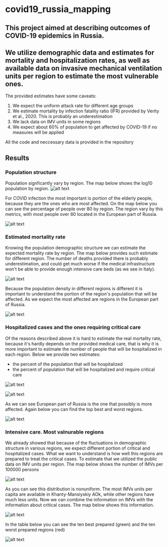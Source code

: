 # covid19_russia_mapping
## This project aimed at describing outcomes of COVID-19 epidemics in Russia.
## We utilize demographic data and estimates for mortality and hospitalization rates, as well as available data on invasive mechanical ventilation units per region to estimate the most vulnerable ones.

The provided estimates have some caveats:
1. We expect the uniform attack  rate for different age groups
2. We estimate mortality by infection fatality ratio (IFR) provided by Verity et al., 2020. This is probably an underestimation
3. We lack data on IMV units in some regions
4. We expect about 60% of population to get affected by COVID-19 if no measures will be applied


All the code and neccessary data is provided in the repository

## Results
### Population structure


Population signficantly vary by region. The map below shows the log10 population by region.
![alt text](https://github.com/garushyants/covid19_russia_mapping/blob/master/Figures/Fig0population.png)

For COVID infection the most important is portion of the elderly people, because they are the ones who are most affected.
On the map below you can see  the percentage of people over 80 by region. The region vary by this metrics, with most people over 80 located in the European part of Russia.

![alt text](https://github.com/garushyants/covid19_russia_mapping/blob/master/Figures/Fig1perc80.png)


### Estimated mortality rate
Knowing the population demographic structure we can estimate the expected mortality rate by region.
The map below provides such estimate for different region. The number of deaths provided there is probably underestimation, and could get much worse if the medical infrastructure won't be able to provide enough intensive care beds (as we see in Italy).

![alt text](https://github.com/garushyants/covid19_russia_mapping/blob/master/Figures/Fig2mortality.png)

Because the population density in different regions is different it is important to understand the portion of the region's population that will be affected.
As we expect the most affected are regions in the European part of Russia. 

![alt text](https://github.com/garushyants/covid19_russia_mapping/blob/master/Figures/Table3.png)

### Hospitalized cases and the ones requiring critical care

Of the reasons described above it is hard to estimate the real mortality rate, because it's hardly depends on the provided medical care, that is why it is more important to estimate the number of people that will be hospitalized in each region.
Below we provide two estimates:
- the percent of the population that will be hospitalized
- the percent of population that will be hospitalized and require critical care

![alt text](https://github.com/garushyants/covid19_russia_mapping/blob/master/Figures/Fig3hospitalized.png)

![alt text](https://github.com/garushyants/covid19_russia_mapping/blob/master/Figures/Fig4critical.png)

As we can see European part of Russia is the one that possibly is more affected.
Again below you can find the top best and worst regions.

![alt text](https://github.com/garushyants/covid19_russia_mapping/blob/master/Figures/Table1.png)

### Intensive care. Most valnurable regions

We already showed that because of the fluctuations in demographic structure in various regions, we expect different portion of critical and hospitalized cases.
What we want to understand is how well this regions are prepared to treat the critical cases.
To estimate that we utilized the public data on IMV units per region.
The map below shows the number of IMVs per 100000 persons

![alt text](https://github.com/garushyants/covid19_russia_mapping/blob/master/Figures/Fig5IMVper100000.png)

As you can see this distribution is nonuniform. The most IMVs units per capita are available in Khanty-Mansiyskiy AOk, while other regions have much less units.
Now we can combine the information on IMVs with the information about critical cases.
The map below shows this information.

![alt text](https://github.com/garushyants/covid19_russia_mapping/blob/master/Figures/Fig6CasesperIMP.png)

In the table below you can see the ten best prepared (green) and the ten worst prepared regions (red)

![alt text](https://github.com/garushyants/covid19_russia_mapping/blob/master/Figures/Table2.png)



